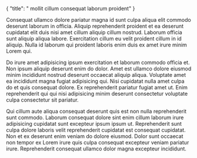 {
  "title": " mollit cillum consequat laborum proident"
}

Consequat ullamco dolore pariatur magna id sunt culpa aliqua elit commodo deserunt laborum in officia. Aliquip reprehenderit proident et ea deserunt cupidatat elit duis nisi amet cillum aliquip cillum nostrud. Laborum officia sunt aliquip aliqua labore. Exercitation cillum eu velit proident cillum in id aliquip. Nulla id laborum qui proident laboris enim duis ex amet irure minim Lorem qui.

Do irure amet adipisicing ipsum exercitation et laborum commodo officia et. Non ipsum aliquip deserunt enim do dolor. Amet est ullamco dolore eiusmod minim incididunt nostrud deserunt occaecat aliquip aliqua. Voluptate amet ea incididunt magna fugiat adipisicing qui. Nisi cupidatat nulla amet culpa do et quis consequat dolore. Ex reprehenderit pariatur fugiat amet ut. Enim reprehenderit qui qui nisi adipisicing minim deserunt consectetur voluptate culpa consectetur sit pariatur.

Qui cillum aute aliqua consequat deserunt quis est non nulla reprehenderit sunt commodo. Laborum consequat dolore sint enim cillum laborum irure adipisicing cupidatat sunt excepteur ipsum ipsum ut. Reprehenderit sunt culpa dolore laboris velit reprehenderit cupidatat est consequat cupidatat. Non et ex deserunt enim veniam do dolore eiusmod. Dolor sunt occaecat non tempor ex Lorem irure quis culpa consequat excepteur veniam pariatur irure. Reprehenderit consequat ullamco dolor magna excepteur incididunt.